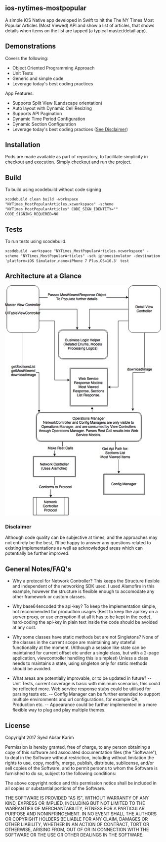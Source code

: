 ## ios-nytimes-mostpopular

A simple iOS Native app developed in Swift to hit the The NY Times Most Popular Articles (Most Viewed) API and show a list of articles, that shows details when items on the list are tapped (a typical master/detail app).

## Demonstrations

Covers the following:
* Object Oriented Programming Approach 
* Unit Tests 
* Generic and simple code 
* Leverage today's best coding practices

App Features:
* Supports Split View (Landscape orientation)
* Auto layout with Dynamic Cell Resizing
* Supports API Pagination 
* Dynamic Time Period Configuration 
* Dynamic Section Configuration 
* Leverage today's best coding practices ([See Disclaimer](#disclaimer))



## Installation

Pods are made available as part of repository, to facilitate simplicity in checkout and execution. Simply checkout and run the project.

## Build

To build using xcodebuild without code signing
```
xcodebuild clean build -workspace "NYTimes_MostPopularArticles.xcworkspace" -scheme "NYTimes_MostPopularArticles" CODE_SIGN_IDENTITY="" CODE_SIGNING_REQUIRED=NO
```


## Tests

To run tests using xcodebuild.
```
xcodebuild -workspace "NYTimes_MostPopularArticles.xcworkspace" -scheme "NYTimes_MostPopularArticles" -sdk iphonesimulator -destination 'platform=iOS Simulator,name=iPhone 7 Plus,OS=10.3' test
```


## Architecture at a Glance

![Architecture at a Glance](https://raw.githubusercontent.com/syedabsar/ios-nytimes-mostpopular/master/nytimes_architecture.png)


### Disclaimer

Although code quality can be subjective at times, and the approaches may not entirely be the best, I'll be happy to answer any questions related to existing implementations as well as acknowledged areas which can potentially be further improved.

## General Notes/FAQ's

* Why a protocol for Network Controller?
This keeps the Structure flexible and independent of the networking SDK used. I used Alamofire in this example, however the structure is flexible enough to accomodate any other framework or custom classes.

* Why base64encoded the api-key?
To keep the implementation simple, not recommended for production usages (Best to keep the api key on a server proxy, or use encryption if at all it has to be kept in the code), hard-coding the api-key in plain text inside the code should be avoided at any cost.

* Why some classes have static methods but are not Singletons?
None of the classes in the current scope are maintaining any stateful functionality at the moment. (Although a session like state can be maintained for current offset etc under a single class, but with a 2-page application, viewcontroller handling this is simplest) Unless a class needs to maintains a state, using singleton only for static methods should be avoided.

* What areas are potentially improvable, or to be updated in future? -- Unit Tests, current coverage is basic with minimum scenarios, this could be reflected more. Web service response stubs could be utilised for parsing tests etc. -- Config Manager can be further extended to support multiple environments and url configurations, for example QA, Production etc. -- Appearance could be further implemented in a more flexible way to plug and play multiple themes.

## License

Copyright 2017 Syed Absar Karim

Permission is hereby granted, free of charge, to any person obtaining a copy of this software and associated documentation files (the "Software"), to deal in the Software without restriction, including without limitation the rights to use, copy, modify, merge, publish, distribute, sublicense, and/or sell copies of the Software, and to permit persons to whom the Software is furnished to do so, subject to the following conditions:

The above copyright notice and this permission notice shall be included in all copies or substantial portions of the Software.

THE SOFTWARE IS PROVIDED "AS IS", WITHOUT WARRANTY OF ANY KIND, EXPRESS OR IMPLIED, INCLUDING BUT NOT LIMITED TO THE WARRANTIES OF MERCHANTABILITY, FITNESS FOR A PARTICULAR PURPOSE AND NONINFRINGEMENT. IN NO EVENT SHALL THE AUTHORS OR COPYRIGHT HOLDERS BE LIABLE FOR ANY CLAIM, DAMAGES OR OTHER LIABILITY, WHETHER IN AN ACTION OF CONTRACT, TORT OR OTHERWISE, ARISING FROM, OUT OF OR IN CONNECTION WITH THE SOFTWARE OR THE USE OR OTHER DEALINGS IN THE SOFTWARE.
